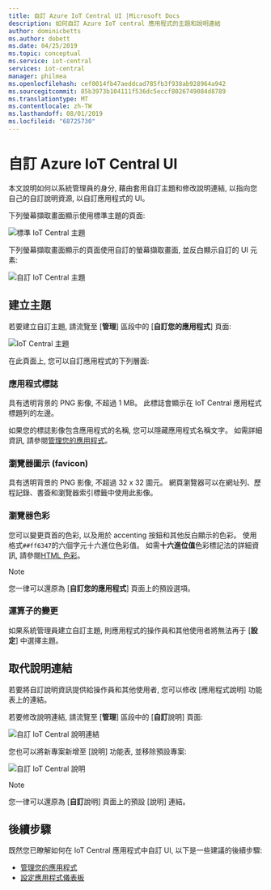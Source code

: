 ```yaml
---
title: 自訂 Azure IoT Central UI |Microsoft Docs
description: 如何自訂 Azure IoT central 應用程式的主題和說明連結
author: dominicbetts
ms.author: dobett
ms.date: 04/25/2019
ms.topic: conceptual
ms.service: iot-central
services: iot-central
manager: philmea
ms.openlocfilehash: cef0014fb47aeddcad785fb3f938ab928964a942
ms.sourcegitcommit: 85b3973b104111f536dc5eccf8026749084d8789
ms.translationtype: MT
ms.contentlocale: zh-TW
ms.lasthandoff: 08/01/2019
ms.locfileid: "68725730"
---
```

# <a name="customize-the-azure-iot-central-ui"></a>自訂 Azure IoT Central UI 

本文說明如何以系統管理員的身分, 藉由套用自訂主題和修改說明連結, 以指向您自己的自訂說明資源, 以自訂應用程式的 UI。 

下列螢幕擷取畫面顯示使用標準主題的頁面:

![標準 IoT Central 主題](./media/howto-customize-ui/standard-ui.png)

下列螢幕擷取畫面顯示的頁面使用自訂的螢幕擷取畫面, 並反白顯示自訂的 UI 元素:

![自訂 IoT Central 主題](./media/howto-customize-ui/themed-ui.png)

## <a name="create-theme"></a>建立主題

若要建立自訂主題, 請流覽至 [**管理**] 區段中的 [**自訂您的應用程式**] 頁面:

![IoT Central 主題](./media/howto-customize-ui/themes.png)

在此頁面上, 您可以自訂應用程式的下列層面:

### <a name="application-logo"></a>應用程式標誌

具有透明背景的 PNG 影像, 不超過 1 MB。 此標誌會顯示在 IoT Central 應用程式標題列的左邊。

如果您的標誌影像包含應用程式的名稱, 您可以隱藏應用程式名稱文字。 如需詳細資訊, 請參閱[管理您的應用程式](./howto-administer.md#change-application-name-and-url)。

### <a name="browser-icon-favicon"></a>瀏覽器圖示 (favicon)

具有透明背景的 PNG 影像, 不超過 32 x 32 圖元。 網頁瀏覽器可以在網址列、歷程記錄、書簽和瀏覽器索引標籤中使用此影像。

### <a name="browser-colors"></a>瀏覽器色彩

您可以變更頁首的色彩, 以及用於 accenting 按鈕和其他反白顯示的色彩。 使用格式`##ff6347`的六個字元十六進位色彩值。 如需**十六進位值**色彩標記法的詳細資訊, 請參閱[HTML 色彩](https://www.w3schools.com/html/html_colors.asp)。

> [!NOTE]
> 您一律可以還原為 [**自訂您的應用程式**] 頁面上的預設選項。

### <a name="changes-for-operators"></a>運算子的變更

如果系統管理員建立自訂主題, 則應用程式的操作員和其他使用者將無法再于 [**設定**] 中選擇主題。

## <a name="replace-help-links"></a>取代說明連結

若要將自訂說明資訊提供給操作員和其他使用者, 您可以修改 [應用程式說明] 功能表上的連結。

若要修改說明連結, 請流覽至 [**管理**] 區段中的 [**自訂**說明] 頁面:

![自訂 IoT Central 說明連結](./media/howto-customize-ui/help-links.png)

您也可以將新專案新增至 [說明] 功能表, 並移除預設專案:

![自訂 IoT Central 說明](./media/howto-customize-ui/custom-help.png)

> [!NOTE]
> 您一律可以還原為 [**自訂**說明] 頁面上的預設 [說明] 連結。

## <a name="next-steps"></a>後續步驟

既然您已瞭解如何在 IoT Central 應用程式中自訂 UI, 以下是一些建議的後續步驟:

- [管理您的應用程式](./howto-administer.md)
- [設定應用程式儀表板](./howto-configure-homepage.md)